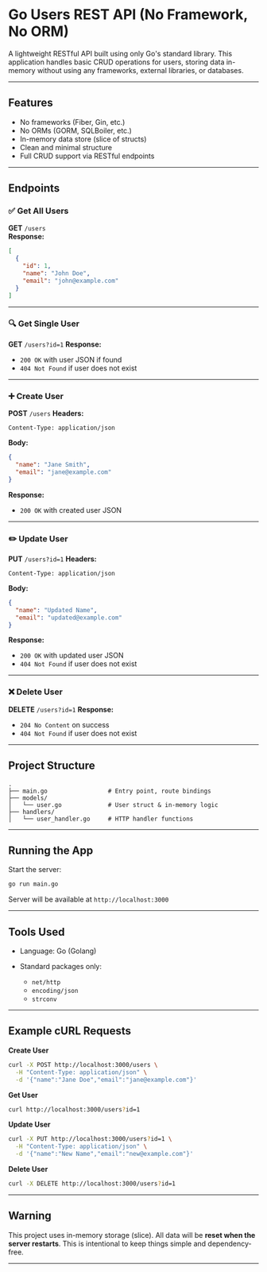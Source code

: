 # Go Users REST API (No Framework, No ORM)

A lightweight RESTful API built using only Go's standard library. This application handles basic CRUD operations for users, storing data in-memory without using any frameworks, external libraries, or databases.

---

## Features

- No frameworks (Fiber, Gin, etc.)
- No ORMs (GORM, SQLBoiler, etc.)
- In-memory data store (slice of structs)
- Clean and minimal structure
- Full CRUD support via RESTful endpoints

---

## Endpoints

### ✅ Get All Users
**GET** `/users`  
**Response:**
```json
[
  {
    "id": 1,
    "name": "John Doe",
    "email": "john@example.com"
  }
]

```
---

### 🔍 Get Single User

**GET** `/users?id=1`
**Response:**

* `200 OK` with user JSON if found
* `404 Not Found` if user does not exist

---

### ➕ Create User

**POST** `/users`
**Headers:**

```
Content-Type: application/json
```

**Body:**

```json
{
  "name": "Jane Smith",
  "email": "jane@example.com"
}
```

**Response:**

* `200 OK` with created user JSON

---

### ✏️ Update User

**PUT** `/users?id=1`
**Headers:**

```
Content-Type: application/json
```

**Body:**

```json
{
  "name": "Updated Name",
  "email": "updated@example.com"
}
```

**Response:**

* `200 OK` with updated user JSON
* `404 Not Found` if user does not exist

---

### ❌ Delete User

**DELETE** `/users?id=1`
**Response:**

* `204 No Content` on success
* `404 Not Found` if user does not exist

---

## Project Structure

```
.
├── main.go                 # Entry point, route bindings
├── models/
│   └── user.go             # User struct & in-memory logic
├── handlers/
│   └── user_handler.go     # HTTP handler functions
```

---

## Running the App

Start the server:

```bash
go run main.go
```

Server will be available at `http://localhost:3000`

---

## Tools Used

* Language: Go (Golang)
* Standard packages only:

  * `net/http`
  * `encoding/json`
  * `strconv`

---

## Example cURL Requests

**Create User**

```bash
curl -X POST http://localhost:3000/users \
  -H "Content-Type: application/json" \
  -d '{"name":"Jane Doe","email":"jane@example.com"}'
```

**Get User**

```bash
curl http://localhost:3000/users?id=1
```

**Update User**

```bash
curl -X PUT http://localhost:3000/users?id=1 \
  -H "Content-Type: application/json" \
  -d '{"name":"New Name","email":"new@example.com"}'
```

**Delete User**

```bash
curl -X DELETE http://localhost:3000/users?id=1
```

---

## Warning

This project uses in-memory storage (slice). All data will be **reset when the server restarts**. This is intentional to keep things simple and dependency-free.

---
